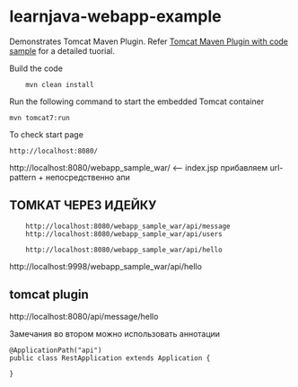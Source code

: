 # learnjava-webapp-example

Demonstrates Tomcat Maven Plugin. Refer [Tomcat Maven Plugin with code sample](https://learnjava.co.in/tomcat-maven-plugin-with-code-sample/) for a detailed tuorial.

Build the code
```
    mvn clean install
```


Run the following command to start the embedded Tomcat container
```
mvn tomcat7:run
```

To check start page 
```
http://localhost:8080/
```

http://localhost:8080/webapp_sample_war/     <-- index.jsp
прибавляем url-pattern + непосредственно апи 

## ТОМКАТ ЧЕРЕЗ ИДЕЙКУ
```
    http://localhost:8080/webapp_sample_war/api/message
    http://localhost:8080/webapp_sample_war/api/users
    
    http://localhost:8080/webapp_sample_war/api/hello
 ```

http://localhost:9998/webapp_sample_war/api/hello

## tomcat plugin 
http://localhost:8080/api/message/hello


Замечания 
во втором можно использовать аннотации
```
@ApplicationPath("api")
public class RestApplication extends Application {

}
```